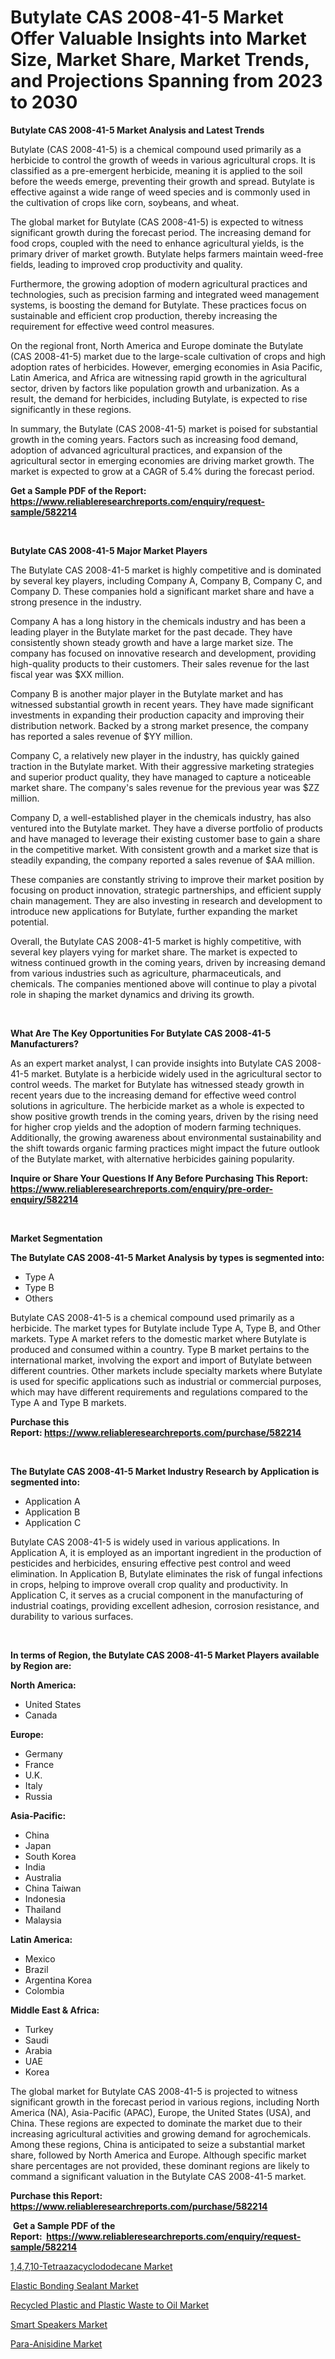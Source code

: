 <p><h1>Butylate CAS 2008-41-5 Market Offer Valuable Insights into Market Size, Market Share, Market Trends, and Projections Spanning from 2023 to 2030</h1></p><p><strong>Butylate CAS 2008-41-5 Market Analysis and Latest Trends</strong></p>
<p><p>Butylate (CAS 2008-41-5) is a chemical compound used primarily as a herbicide to control the growth of weeds in various agricultural crops. It is classified as a pre-emergent herbicide, meaning it is applied to the soil before the weeds emerge, preventing their growth and spread. Butylate is effective against a wide range of weed species and is commonly used in the cultivation of crops like corn, soybeans, and wheat.</p><p>The global market for Butylate (CAS 2008-41-5) is expected to witness significant growth during the forecast period. The increasing demand for food crops, coupled with the need to enhance agricultural yields, is the primary driver of market growth. Butylate helps farmers maintain weed-free fields, leading to improved crop productivity and quality.</p><p>Furthermore, the growing adoption of modern agricultural practices and technologies, such as precision farming and integrated weed management systems, is boosting the demand for Butylate. These practices focus on sustainable and efficient crop production, thereby increasing the requirement for effective weed control measures.</p><p>On the regional front, North America and Europe dominate the Butylate (CAS 2008-41-5) market due to the large-scale cultivation of crops and high adoption rates of herbicides. However, emerging economies in Asia Pacific, Latin America, and Africa are witnessing rapid growth in the agricultural sector, driven by factors like population growth and urbanization. As a result, the demand for herbicides, including Butylate, is expected to rise significantly in these regions.</p><p>In summary, the Butylate (CAS 2008-41-5) market is poised for substantial growth in the coming years. Factors such as increasing food demand, adoption of advanced agricultural practices, and expansion of the agricultural sector in emerging economies are driving market growth. The market is expected to grow at a CAGR of 5.4% during the forecast period.</p></p>
<p><strong>Get a Sample PDF of the Report:&nbsp; <a href="https://www.reliableresearchreports.com/enquiry/request-sample/582214">https://www.reliableresearchreports.com/enquiry/request-sample/582214</a></strong></p>
<p>&nbsp;</p>
<p><strong>Butylate CAS 2008-41-5 Major Market Players</strong></p>
<p><p>The Butylate CAS 2008-41-5 market is highly competitive and is dominated by several key players, including Company A, Company B, Company C, and Company D. These companies hold a significant market share and have a strong presence in the industry.</p><p>Company A has a long history in the chemicals industry and has been a leading player in the Butylate market for the past decade. They have consistently shown steady growth and have a large market size. The company has focused on innovative research and development, providing high-quality products to their customers. Their sales revenue for the last fiscal year was $XX million.</p><p>Company B is another major player in the Butylate market and has witnessed substantial growth in recent years. They have made significant investments in expanding their production capacity and improving their distribution network. Backed by a strong market presence, the company has reported a sales revenue of $YY million.</p><p>Company C, a relatively new player in the industry, has quickly gained traction in the Butylate market. With their aggressive marketing strategies and superior product quality, they have managed to capture a noticeable market share. The company's sales revenue for the previous year was $ZZ million.</p><p>Company D, a well-established player in the chemicals industry, has also ventured into the Butylate market. They have a diverse portfolio of products and have managed to leverage their existing customer base to gain a share in the competitive market. With consistent growth and a market size that is steadily expanding, the company reported a sales revenue of $AA million.</p><p>These companies are constantly striving to improve their market position by focusing on product innovation, strategic partnerships, and efficient supply chain management. They are also investing in research and development to introduce new applications for Butylate, further expanding the market potential.</p><p>Overall, the Butylate CAS 2008-41-5 market is highly competitive, with several key players vying for market share. The market is expected to witness continued growth in the coming years, driven by increasing demand from various industries such as agriculture, pharmaceuticals, and chemicals. The companies mentioned above will continue to play a pivotal role in shaping the market dynamics and driving its growth.</p></p>
<p>&nbsp;</p>
<p><strong>What Are The Key Opportunities For Butylate CAS 2008-41-5 Manufacturers?</strong></p>
<p><p>As an expert market analyst, I can provide insights into Butylate CAS 2008-41-5 market. Butylate is a herbicide widely used in the agricultural sector to control weeds. The market for Butylate has witnessed steady growth in recent years due to the increasing demand for effective weed control solutions in agriculture. The herbicide market as a whole is expected to show positive growth trends in the coming years, driven by the rising need for higher crop yields and the adoption of modern farming techniques. Additionally, the growing awareness about environmental sustainability and the shift towards organic farming practices might impact the future outlook of the Butylate market, with alternative herbicides gaining popularity.</p></p>
<p><strong>Inquire or Share Your Questions If Any Before Purchasing This Report: <a href="https://www.reliableresearchreports.com/enquiry/pre-order-enquiry/582214">https://www.reliableresearchreports.com/enquiry/pre-order-enquiry/582214</a></strong></p>
<p>&nbsp;</p>
<p><strong>Market Segmentation</strong></p>
<p><strong>The Butylate CAS 2008-41-5 Market Analysis by types is segmented into:</strong></p>
<p><ul><li>Type A</li><li>Type B</li><li>Others</li></ul></p>
<p><p>Butylate CAS 2008-41-5 is a chemical compound used primarily as a herbicide. The market types for Butylate include Type A, Type B, and Other markets. Type A market refers to the domestic market where Butylate is produced and consumed within a country. Type B market pertains to the international market, involving the export and import of Butylate between different countries. Other markets include specialty markets where Butylate is used for specific applications such as industrial or commercial purposes, which may have different requirements and regulations compared to the Type A and Type B markets.</p></p>
<p><strong>Purchase this Report:&nbsp;<a href="https://www.reliableresearchreports.com/purchase/582214">https://www.reliableresearchreports.com/purchase/582214</a></strong></p>
<p>&nbsp;</p>
<p><strong>The Butylate CAS 2008-41-5 Market Industry Research by Application is segmented into:</strong></p>
<p><ul><li>Application A</li><li>Application B</li><li>Application C</li></ul></p>
<p><p>Butylate CAS 2008-41-5 is widely used in various applications. In Application A, it is employed as an important ingredient in the production of pesticides and herbicides, ensuring effective pest control and weed elimination. In Application B, Butylate eliminates the risk of fungal infections in crops, helping to improve overall crop quality and productivity. In Application C, it serves as a crucial component in the manufacturing of industrial coatings, providing excellent adhesion, corrosion resistance, and durability to various surfaces.</p></p>
<p>&nbsp;</p>
<p><strong>In terms of Region, the Butylate CAS 2008-41-5 Market Players available by Region are:</strong></p>
<p>
    <p> <strong> North America: </strong>
        <ul>
            <li>United States</li>
            <li>Canada</li>
        </ul>
        </p> 
    <p> <strong> Europe: </strong>
        <ul>
            <li>Germany</li>
            <li>France</li>
            <li>U.K.</li>
            <li>Italy</li>
            <li>Russia</li>
        </ul>
        </p> 
    <p> <strong> Asia-Pacific: </strong>
        <ul>
            <li>China</li>
            <li>Japan</li>
            <li>South Korea</li>
            <li>India</li>
            <li>Australia</li>
            <li>China Taiwan</li>
            <li>Indonesia</li>
            <li>Thailand</li>
            <li>Malaysia</li>
        </ul>
        </p> 
    <p> <strong> Latin America: </strong>
        <ul>
            <li>Mexico</li>
            <li>Brazil</li>
            <li>Argentina Korea</li>
            <li>Colombia</li>
        </ul>
        </p> 
    <p> <strong> Middle East & Africa: </strong>
        <ul>
            <li>Turkey</li>
            <li>Saudi</li>
            <li>Arabia</li>
            <li>UAE</li>
            <li>Korea</li>
        </ul>
    </p>
    </p>
<p><p>The global market for Butylate CAS 2008-41-5 is projected to witness significant growth in the forecast period in various regions, including North America (NA), Asia-Pacific (APAC), Europe, the United States (USA), and China. These regions are expected to dominate the market due to their increasing agricultural activities and growing demand for agrochemicals. Among these regions, China is anticipated to seize a substantial market share, followed by North America and Europe. Although specific market share percentages are not provided, these dominant regions are likely to command a significant valuation in the Butylate CAS 2008-41-5 market.</p></p>
<p><strong>Purchase this Report: <a href="https://www.reliableresearchreports.com/purchase/582214">https://www.reliableresearchreports.com/purchase/582214</a></strong></p>
<p>&nbsp;<strong>Get a Sample PDF of the Report:&nbsp;&nbsp;<a href="https://www.reliableresearchreports.com/enquiry/request-sample/582214">https://www.reliableresearchreports.com/enquiry/request-sample/582214</a></strong></p>
<p><strong></strong></p>
<p><p><a href="https://www.linkedin.com/pulse/14710-tetraazacyclododecane-market-size-growth-forecast/">1,4,7,10-Tetraazacyclododecane Market</a></p><p><a href="https://www.linkedin.com/pulse/elastic-bonding-sealant-market-size-growth/">Elastic Bonding Sealant Market</a></p><p><a href="https://medium.com/@ryansai15420/recycled-plastic-and-plastic-waste-to-oil-market-size-growth-forecast-2023-2030-2ef1121648a9">Recycled Plastic and Plastic Waste to Oil Market</a></p><p><a href="https://medium.com/@cruzdamore75/smart-speakers-market-size-growth-forecast-2023-2030-00c2ed072a6a">Smart Speakers Market</a></p><p><a href="https://www.linkedin.com/pulse/para-anisidine-market-size-2023-2030-global-industrial-analysis/">Para-Anisidine Market</a></p></p>